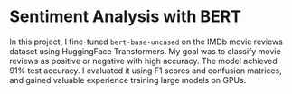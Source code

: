 # Sentiment Analysis with BERT

In this project, I fine-tuned `bert-base-uncased` on the IMDb movie reviews dataset using HuggingFace Transformers. My goal was to classify movie reviews as positive or negative with high accuracy. The model achieved 91% test accuracy. I evaluated it using F1 scores and confusion matrices, and gained valuable experience training large models on GPUs.
